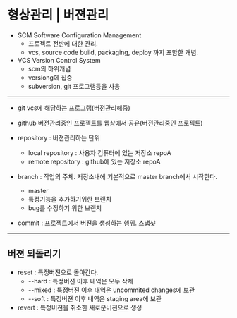 # 형상관리 | 버젼관리

* SCM Software Configuration Management
    * 프로젝트 전반에 대한 관리.
    * vcs, source code build, packaging, deploy 까지 포함한 개념.
* VCS Version Control System
    * scm의 하위개념
    * versiong에 집중
    * subversion, git 프로그램등을 사용


---

* git vcs에 해당하는 프로그램(버전관리해줌)
* github 버젼관리중인 프로젝트를 웹상에서 공유(버전관리중인 프로젝트)

* repository : 버젼관리하는 단위
    * local repository : 사용자 컴퓨터에 있는 저장소 repoA
    * remote repository : github에 있는 저장소 repoA

* branch : 작업의 주체. 저장소내에 기본적으로 master branch에서 시작한다.
    * master
    * 특정기능을 추가하기위한 브랜치
    * bug를 수정하기 위한 브랜치
* commit : 프로젝트에서 버젼을 생성하는 행위. 스냅샷

---
## 버젼 되돌리기
* reset : 특정버젼으로 돌아간다.
    * --hard : 특정버젼 이후 내역은 모두 삭제
    * --mixed : 특정버젼 이후 내역은 uncommited changes에 보관
    * --soft : 특정버젼 이후 내역은 staging area에 보관
* revert : 특정버젼을 취소한 새로운버젼으로 생성

























